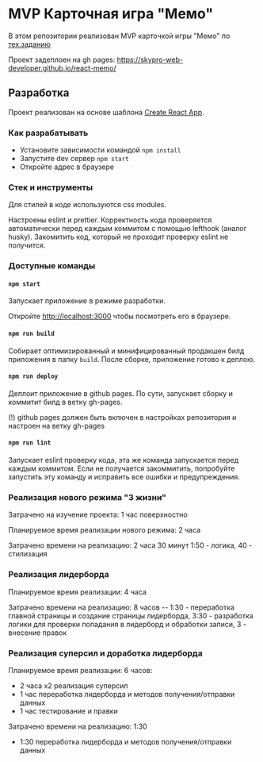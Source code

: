 # MVP Карточная игра "Мемо"

В этом репозитории реализован MVP карточкой игры "Мемо" по [тех.заданию](./docs/mvp-spec.md)

Проект задеплоен на gh pages:
https://skypro-web-developer.github.io/react-memo/

## Разработка

Проект реализован на основе шаблона [Create React App](https://github.com/facebook/create-react-app).

### Как разрабатывать

- Установите зависимости командой `npm install`
- Запустите dev сервер `npm start`
- Откройте адрес в браузере

### Стек и инструменты

Для стилей в коде используются css modules.

Настроены eslint и prettier. Корректность кода проверяется автоматически перед каждым коммитом с помощью lefthook (аналог husky). Закомитить код, который не проходит проверку eslint не получится.

### Доступные команды

#### `npm start`

Запускает приложение в режиме разработки.

Откройте [http://localhost:3000](http://localhost:3000) чтобы посмотреть его в браузере.

#### `npm run build`

Собирает оптимизированный и минифицированный продакшен билд приложения в папку `build`.
После сборке, приложение готово к деплою.

#### `npm run deploy`

Деплоит приложение в github pages. По сути, запускает сборку и коммитит билд в ветку gh-pages.

(!) github pages должен быть включен в настройках репозитория и настроен на ветку gh-pages

#### `npm run lint`

Запускает eslint проверку кода, эта же команда запускается перед каждым коммитом.
Если не получается закоммитить, попробуйте запустить эту команду и исправить все ошибки и предупреждения.

### Реализация нового режима "3 жизни"

Затрачено на изучение проекта: 1 час поверхностно

Планируемое время реализации нового режима: 2 часа

Затрачено времени на реализацию: 2 часа 30 минут 1:50 - логика, 40 - стилизация

### Реализация лидерборда

Планируемое время реализации: 4 часа

Затрачено времени на реализацию: 8 часов -- 1:30 - переработка главной страницы и создание страницы лидерборда, 3:30 - разработка логики для проверки попадания в лидерборд и обработки записи, 3 - внесение правок

### Реализация суперсил и доработка лидерборда

Планируемое время реализации: 6 часов:

- 2 часа х2 реализация суперсил
- 1 час переработка лидерборда и методов получения/отправки данных
- 1 час тестирование и правки

Затрачено времени на реализацию: 1:30

- 1:30 переработка лидерборда и методов получения/отправки данных
